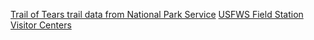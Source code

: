 [Trail of Tears trail data from National Park Service](https://services1.arcgis.com/fBc8EJBxQRMcHlei/ArcGIS/rest/services/NHT_TRTE/FeatureServer/0)
[USFWS Field Station Visitor Centers](https://www.arcgis.com/home/webmap/viewer.html?url=https://services.arcgis.com/QVENGdaPbd4LUkLV/ArcGIS/rest/services/FWSVisitorServices/FeatureServer/0&source=sd)
